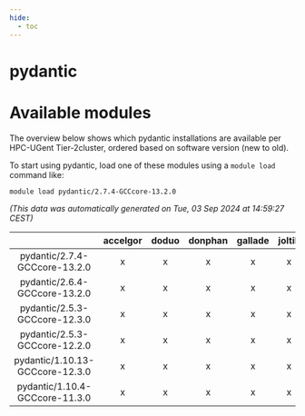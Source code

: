 ```yaml
---
hide:
  - toc
---
```


pydantic
========

# Available modules


The overview below shows which pydantic installations are available per HPC-UGent Tier-2cluster, ordered based on software version (new to old).

To start using pydantic, load one of these modules using a `module load` command like:

```shell
module load pydantic/2.7.4-GCCcore-13.2.0
```

*(This data was automatically generated on Tue, 03 Sep 2024 at 14:59:27 CEST)*  

| |accelgor|doduo|donphan|gallade|joltik|shinx|skitty|
| :---: | :---: | :---: | :---: | :---: | :---: | :---: | :---: |
|pydantic/2.7.4-GCCcore-13.2.0|x|x|x|x|x|x|x|
|pydantic/2.6.4-GCCcore-13.2.0|x|x|x|x|x|-|x|
|pydantic/2.5.3-GCCcore-12.3.0|x|x|x|x|x|x|x|
|pydantic/2.5.3-GCCcore-12.2.0|x|x|x|x|x|-|x|
|pydantic/1.10.13-GCCcore-12.3.0|x|x|x|x|x|x|x|
|pydantic/1.10.4-GCCcore-11.3.0|x|x|x|x|x|-|x|
